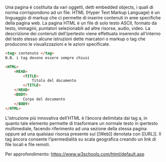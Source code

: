 Una pagina è costituita da vari oggetti, detti embedded objects, i quali di norma corrispondono ad un file. HTML (Hyper Text Markup Language) è un linguaggio di markup che ci permette di inserire contenuti in aree specifiche della pagina web.
La pagina HTML è un file di solo testo ASCII, formato da testo, immagini, puntatori selezionabili ad altre risorse, audio, video.
La descrizione dei contenuti dell’ipertesto viene effettuata inserendo all’interno del testo stesso alcune istruzioni dette marcatori o markup o tag che producono le visualizzazioni e le azioni specificate.
```html
<tag> contenuto </tag>
N.B. i tag devono essere sempre chiusi
```
```html 
<HTML>  
	<HEAD>  
		<TITLE>  
			Titolo del documento  
		</TITLE>  
	</HEAD>  
	<BODY>  
		Corpo del documento  
	</BODY>  
</HTML>
```

L’istruzione più innovativa dell’HTML è l’àncora delimitata dai tag a, in quanto tale elemento permette di trasformare un normale testo in ipertesto multimediale, facendo riferimento ad una sezione della stessa pagina oppure ad una qualsiasi risorsa presente sul [[Web]] denotata con [[URL]]. Il tag àncora consente l’ipermedialità su scala geografica creando un link di file locali e file remoti.

Per approfondimento: https://www.w3schools.com/html/default.asp

